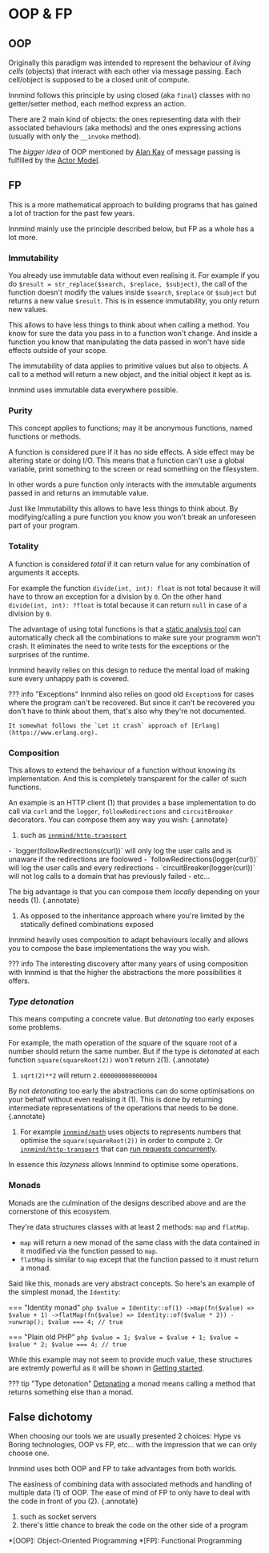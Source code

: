 # OOP & FP

## OOP

Originally this paradigm was intended to represent the behaviour of _living cells_ (objects) that interact with each other via message passing. Each cell/object is supposed to be a closed unit of compute.

Innmind follows this principle by using closed (aka `final`) classes with no getter/setter method, each method express an action.

There are 2 main kind of objects: the ones representing data with their associated behaviours (aka methods) and the ones expressing actions (usually with only the `__invoke` method).

The _bigger idea_ of OOP mentioned by [Alan Kay](https://en.wikipedia.org/wiki/Alan_Kay) of message passing is fulfilled by the [Actor Model](../getting-started/concurrency/distributed.md#actor-model).

## FP

This is a more mathematical approach to building programs that has gained a lot of traction for the past few years.

Innmind mainly use the principle described below, but FP as a whole has a lot more.

### Immutability

You already use immutable data without even realising it. For example if you do `$result = str_replace($search, $replace, $subject)`, the call of the function doesn't modify the values inside `$search`, `$replace` or `$subject` but returns a new value `$result`. This is in essence immutability, you only return new values.

This allows to have less things to think about when calling a method. You know for sure the data you pass in to a function won't change. And inside a function you know that manipulating the data passed in won't have side effects outside of your scope.

The immutability of data applies to primitive values but also to objects. A call to a method will return a new object, and the initial object it kept as is.

Innmind uses immutable data everywhere possible.

### Purity

This concept applies to functions; may it be anonymous functions, named functions or methods.

A function is considered pure if it has no side effects. A side effect may be altering state or doing I/O. This means that a function can't use a global variable, print something to the screen or read something on the filesystem.

In other words a pure function only interacts with the immutable arguments passed in and returns an immutable value.

Just like Immutability this allows to have less things to think about. By modifying/calling a pure function you know you won't break an unforeseen part of your program.

### Totality

A function is considered _total_ if it can return value for any combination of arguments it accepts.

For example the function `divide(int, int): float` is not total because it will have to throw an exception for a division by `0`. On the other hand `divide(int, int): ?float` is total because it can return `null` in case of a division by `0`.

The advantage of using total functions is that a [static analysis tool](development.md#type-strictness) can automatically check all the combinations to make sure your programm won't crash. It eliminates the need to write tests for the exceptions or the surprises of the runtime.

Innmind heavily relies on this design to reduce the mental load of making sure every unhappy path is covered.

??? info "Exceptions"
    Innmind also relies on good old `Exception`s for cases where the program can't be recovered. But since it can't be recovered you don't have to think about them, that's also why they're not documented.

    It somewhat follows the `Let it crash` approach of [Erlang](https://www.erlang.org).

### Composition

This allows to extend the behaviour of a function without knowing its implementation. And this is completely transparent for the caller of such functions.

An example is an HTTP client (1) that provides a base implementation to do call via `curl` and the `logger`, `followRedirections` and `circuitBreaker` decorators. You can compose them any way you wish:
{.annotate}

1. such as [`innmind/http-transport`](https://github.com/Innmind/HttpTransport)

<div markdown>
- `logger(followRedirections(curl))` will only log the user calls and is unaware if the redirections are foolowed
- `followRedirections(logger(curl))` will log the user calls and every redirections
- `circuitBreaker(logger(curl))` will not log calls to a domain that has previously failed
- etc...
</div>

The big advantage is that you can compose them _locally_ depending on your needs (1).
{.annotate}

1. As opposed to the inheritance approach where you're limited by the statically defined combinations exposed

Innmind heavily uses composition to adapt behaviours locally and allows you to compose the base implementations the way you wish.

??? info
    The interesting discovery after many years of using composition with Innmind is that the higher the abstractions the more possibilities it offers.

### _Type detonation_

This means computing a concrete value. But _detonating_ too early exposes some problems.

For example, the math operation of the square of the square root of a number should return the same number. But if the type is _detonated_ at each function `square(squareRoot(2))` won't return `2`(1).
{.annotate}

1. `sqrt(2)**2` will return `2.0000000000000004`

By not _detonating_ too early the abstractions can do some optimisations on your behalf without even realising it (1). This is done by returning intermediate representations of the operations that needs to be done.
{.annotate}

1. For example [`innmind/math`](https://github.com/Innmind/Math) uses objects to represents numbers that optimise the `square(squareRoot(2))` in order to compute `2`. Or [`innmind/http-transport`](https://github.com/Innmind/HttpTransport) that can [run requests concurrently](../getting-started/concurrency/http.md).

In essence this _lazyness_ allows Innmind to optimise some operations.

### Monads

Monads are the culmination of the designs described above and are the cornerstone of this ecosystem.

They're data structures classes with at least 2 methods: `map` and `flatMap`.

- `map` will return a new monad of the same class with the data contained in it modified via the function passed to `map`.
- `flatMap` is similar to `map` except that the function passed to it must return a monad.

Said like this, monads are very abstract concepts. So here's an example of the simplest monad, the `Identity`:

=== "Identity monad"
    ```php
    $value = Identity::of(1)
        ->map(fn($value) => $value + 1)
        ->flatMap(fn($value) => Identity::of($value * 2))
        ->unwrap();
    $value === 4; // true
    ```

=== "Plain old PHP"
    ```php
    $value = 1;
    $value = $value + 1;
    $value = $value * 2;
    $value === 4; // true
    ```

While this example may not seem to provide much value, these structures are extremly powerful as it will be shown in [Getting started](../getting-started/index.md).

??? tip "Type detonation"
    [Detonating](#type-detonation) a monad means calling a method that returns something else than a monad.

## False dichotomy

When choosing our tools we are usually presented 2 choices: Hype vs Boring technologies, OOP vs FP, etc... with the impression that we can only choose one.

Innmind uses both OOP and FP to take advantages from both worlds.

The easiness of combining data with associated methods and handling of multiple data (1) of OOP. The ease of mind of FP to only have to deal with the code in front of you (2).
{.annotate}

1. such as socket servers
2. there's little chance to break the code on the other side of a program

*[OOP]: Object-Oriented Programming
*[FP]: Functional Programming
